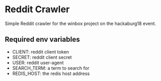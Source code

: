 # Reddit Crawler

Simple Reddit crawler for the winbox project on the hackaburg18 event.

## Required env variables

- CLIENT: reddit client token
- SECRET: reddit client secret
- USER: reddit user-agent
- SEARCH_TERM: a term to search for
- REDIS_HOST: the redis host address
